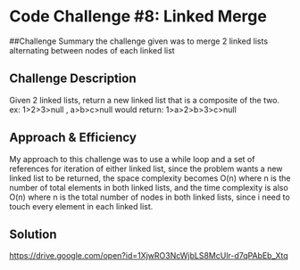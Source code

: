 # Code Challenge #8: Linked Merge

##Challenge Summary
the challenge given was to merge 2 linked lists alternating between nodes of each linked list

## Challenge Description
Given 2 linked lists, return a new linked list that is a composite of the two.
ex:
1>2>3>null , a>b>c>null would return: 1>a>2>b>3>c>null


## Approach & Efficiency
My approach to this challenge was to use a while loop and a set of references for iteration of either linked list, since 
the problem wants a new linked list to be returned, the space complexity becomes O(n) where n is the number of total 
elements in both linked lists, and the time complexity is also O(n) where n is the total number of nodes in both linked lists,
since i need to touch every element in each linked list.

## Solution
https://drive.google.com/open?id=1XjwRO3NcWjbLS8McUlr-d7qPAbEb_Xtq